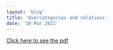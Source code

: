 ```yaml
---
layout: 'blog'
title: 'Overcategories and relations'
date: '10 Mar 2022'
---
```


[Click here to see the pdf](overcategories-and-relations.pdf)
